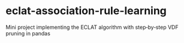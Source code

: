 # eclat-association-rule-learning
Mini project implementing the ECLAT algorithm with step‑by‑step VDF pruning in pandas
